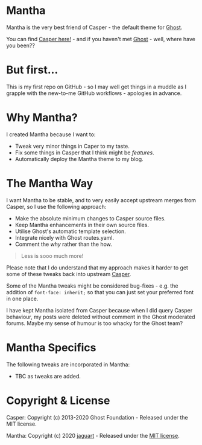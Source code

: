 # Mantha

Mantha is the very best friend of Casper - the default theme for [Ghost](http://github.com/tryghost/ghost/).

You can find [Casper here!](https://github.com/TryGhost/Casper/) - and if you haven't met [Ghost](http://github.com/tryghost/ghost/) - well, where have you been??

# But first...

This is my first repo on GitHub - so I may well get things in a muddle as I grapple with the new-to-me GitHub workflows - apologies in advance.

# Why Mantha?

I created Mantha because I want to:
* Tweak very minor things in Caper to my taste.
* Fix some things in Casper that I think might be _features_.
* Automatically deploy the Mantha theme to my blog.

# The Mantha Way

I want Mantha to be stable, and to very easily accept upstream merges from Casper, so I use the following approach:
* Make the absolute minimum changes to Casper source files.
* Keep Mantha enhancements in their own source files.
* Utilise Ghost's automatic template selection.
* Integrate nicely with Ghost routes.yaml.
* Comment the _why_ rather than the how.

> Less is sooo much more!

Please note that I do understand that my approach makes it harder to get some of these tweaks back into upstream [Casper](https://github.com/TryGhost/Casper/).

Some of the Mantha tweaks might be considered bug-fixes - e.g. the addition of ``font-face: inherit;`` so that you can just set your preferred font in one place.

I have kept Mantha isolated from Casper because when I did query Casper behaviour, my posts were deleted without comment in the Ghost moderated forums. Maybe my sense of humour is too whacky for the Ghost team?


# Mantha Specifics

The following tweaks are incorporated in Mantha:
* TBC as tweaks are added.


# Copyright & License

Casper: Copyright (c) 2013-2020 Ghost Foundation - Released under the MIT license.

Mantha: Copyright (c) 2020 [jaguart](https://github.com/jaguart) - Released under the [MIT license](LICENSE).
